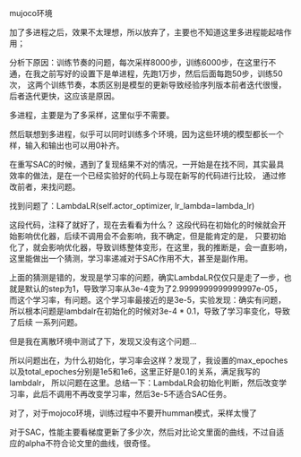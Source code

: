 mujoco环境


加了多进程之后，效果不太理想，所以放弃了，主要也不知道这里多进程能起啥作用；

分析下原因：训练节奏的问题，每次采样8000步，训练6000步，在这里行不通，在我之前写好的设置下是单进程，先跑1万步，然后后面每跑50步，训练50次，
这两个训练节奏，本质区别是模型的更新导致经验序列版本前者迭代很慢，后者迭代更快，这应该是原因。


多进程，主要是为了多采样，这里似乎不需要。


然后联想到多进程，似乎可以同时训练多个环境，因为这些环境的模型都长一个样，输入和输出也可以用0补齐。

在重写SAC的时候，遇到了复现结果不对的情况，一开始是在找不同，其实最具效率的做法，是在一个已经实验好的代码上与现在新写的代码进行比较，
通过修改前者，来找问题。

找到问题了：LambdaLR(self.actor_optimizer, lr_lambda=lambda_lr)

这段代码，注释了就好了，现在去看看为什么？ 这段代码在初始化的时候就会开始影响优化器，后续不调用会不会影响，我不确定，但是能肯定的是，
只要初始化了，就会影响优化器，导致训练整体变形，在这里，我的推断是，会一直影响，这里能做出一个猜测，学习率递减对于SAC作用不大，甚至是副作用。

上面的猜测是错的，发现是学习率的问题，确实LambdaLR仅仅只是走了一步，也就是默认的step为1，导致学习率从3e-4变为了2.9999999999999997e-05，
而这个学习率，有问题。这个学习率最接近的是3e-5，实验发现：确实有问题，所以根本问题是lambdalr在初始化的时候对3e-4 * 0.1，导致了学习率变化，导致了后续
一系列问题。

但是我在离散环境中测试了下，发现又没有这个问题...



所以问题出在，为什么初始化，学习率会这样？发现了，我设置的max_epoches以及total_epoches分别是1e5和1e6，这里正好是0.1的关系，满足我写的lambdalr，
所以问题在这里。总结一下：LambdaLR会初始化判断，然后改变学习率，此后不调用不再改变学习率，然后3e-5不适合SAC任务。

对了，对于mojoco环境，训练过程中不要开humman模式，采样太慢了

对于SAC，性能主要看梯度更新了多少次，然后对比论文里面的曲线，不过自适应的alpha不符合论文里的曲线，很奇怪。
